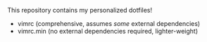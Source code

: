 This repository contains my personalized dotfiles!

- vimrc (comprehensive, assumes _some_ external dependencies)
- vimrc.min (no external dependencies required, lighter-weight)
